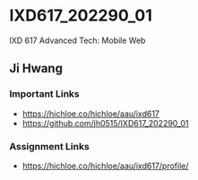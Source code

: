 # IXD617_202290_01
IXD 617 Advanced Tech: Mobile Web

## Ji Hwang

### Important Links
- https://hichloe.co/hichloe/aau/ixd617
- https://github.com/jh0515/IXD617_202290_01

### Assignment Links
- https://hichloe.co/hichloe/aau/ixd617/profile/
